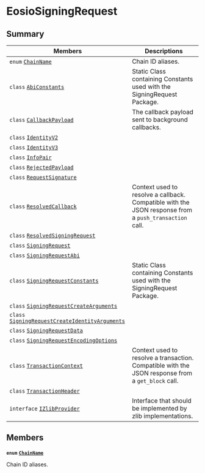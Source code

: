# EosioSigningRequest

## Summary

| Members                                                                                                             | Descriptions                                                                                          |
| ------------------------------------------------------------------------------------------------------------------- | ----------------------------------------------------------------------------------------------------- |
| `enum` [`ChainName`](EosioSigningRequest.md#namespace\_eosio\_signing\_request\_1ac62cc7af4924c0a95031262bf41c755a) | Chain ID aliases.                                                                                     |
| `class` [`AbiConstants`](broken-reference)                                                                          | Static Class containing Constants used with the SigningRequest Package.                               |
| `class` [`CallbackPayload`](broken-reference)                                                                       | The callback payload sent to background callbacks.                                                    |
| `class` [`IdentityV2`](broken-reference)                                                                            |                                                                                                       |
| `class` [`IdentityV3`](broken-reference)                                                                            |                                                                                                       |
| `class` [`InfoPair`](broken-reference)                                                                              |                                                                                                       |
| `class` [`RejectedPayload`](broken-reference)                                                                       |                                                                                                       |
| `class` [`RequestSignature`](broken-reference)                                                                      |                                                                                                       |
| `class` [`ResolvedCallback`](broken-reference)                                                                      | Context used to resolve a callback. Compatible with the JSON response from a `push_transaction` call. |
| `class` [`ResolvedSigningRequest`](broken-reference)                                                                |                                                                                                       |
| `class` [`SigningRequest`](broken-reference)                                                                        |                                                                                                       |
| `class` [`SigningRequestAbi`](broken-reference)                                                                     |                                                                                                       |
| `class` [`SigningRequestConstants`](broken-reference)                                                               | Static Class containing Constants used with the SigningRequest Package.                               |
| `class` [`SigningRequestCreateArguments`](broken-reference)                                                         |                                                                                                       |
| `class` [`SigningRequestCreateIdentityArguments`](broken-reference)                                                 |                                                                                                       |
| `class` [`SigningRequestData`](broken-reference)                                                                    |                                                                                                       |
| `class` [`SigningRequestEncodingOptions`](broken-reference)                                                         |                                                                                                       |
| `class` [`TransactionContext`](broken-reference)                                                                    | Context used to resolve a transaction. Compatible with the JSON response from a `get_block` call.     |
| `class` [`TransactionHeader`](broken-reference)                                                                     |                                                                                                       |
| `interface` [`IZlibProvider`](EosioSigningRequest.md#interface\_eosio\_signing\_request\_1\_1\_i\_zlib\_provider)   | Interface that should be implemented by zlib implementations.                                         |

## Members

**`enum`** [**`ChainName`**](EosioSigningRequest.md#namespace\_eosio\_signing\_request\_1ac62cc7af4924c0a95031262bf41c755a)

Chain ID aliases.

